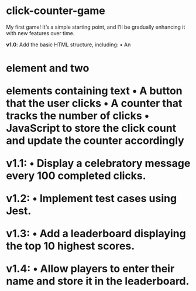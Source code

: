 # click-counter-game
My first game! It’s a simple starting point, and I’ll be gradually enhancing it with new features over time.

**v1.0**: Add the basic HTML structure, including:
	•	An <h1> element and two <p> elements containing text
	•	A button that the user clicks
	•	A counter that tracks the number of clicks
	•	JavaScript to store the click count and update the counter accordingly

**v1.1:**
	•	Display a celebratory message every 100 completed clicks.

**v1.2:**
	•	Implement test cases using Jest.

**v1.3:**
	•	Add a leaderboard displaying the top 10 highest scores.

**v1.4:**
	•	Allow players to enter their name and store it in the leaderboard.
